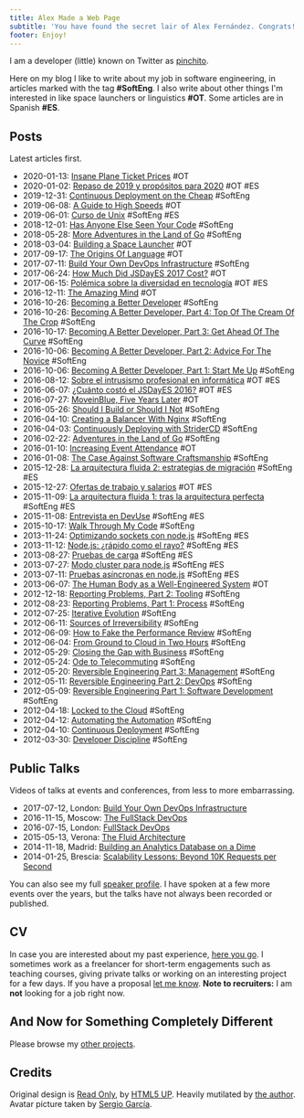```yaml
---
title: Alex Made a Web Page
subtitle: 'You have found the secret lair of Alex Fernández. Congrats!'
footer: Enjoy!
---
```


I am a developer (little) known on Twitter as [pinchito](https://twitter.com/pinchito).

Here on my blog I like to write about my job in software engineering, in articles marked with the tag **#SoftEng**.
I also write about other things I'm interested in like space launchers or linguistics **#OT**.
Some articles are in Spanish **#ES**.

## Posts

Latest articles first.

* 2020-01-13: [Insane Plane Ticket Prices](2020/insane-plane-prices.html) #OT
* 2020-01-02: [Repaso de 2019 y propósitos para 2020](2020/repaso-propositos.html) #OT #ES
* 2019-12-31: [Continuous Deployment on the Cheap](2019/devops-on-the-cheap.html) #SoftEng
* 2019-06-08: [A Guide to High Speeds](2019/high-speeds.html) #OT
* 2019-06-01: [Curso de Unix](2019/curso-unix.html) #SoftEng #ES
* 2018-12-01: [Has Anyone Else Seen Your Code](2018/has-anyone-else-seen-your-code.html) #SoftEng
* 2018-05-28: [More Adventures in the Land of Go](2018/more-golang-adventures.html) #SoftEng
* 2018-03-04: [Building a Space Launcher](2018/building-space-launcher.html) #OT
* 2017-09-17: [The Origins Of Language](2017/origins-language.html) #OT
* 2017-07-11: [Build Your Own DevOps Infrastructure](2017/build-your-own-devops-infrastructure.html) #SoftEng
* 2017-06-24: [How Much Did JSDayES 2017 Cost?](2017/jsdayes-2017-cost.html) #OT
* 2017-06-15: [Polémica sobre la diversidad en tecnología](2017/diversidad-tecnologia.html) #OT #ES
* 2016-12-11: [The Amazing Mind](2016/the-amazing-mind.html) #OT
* 2016-10-26: [Becoming a Better Developer](2016/becoming-a-better-developer.html) #SoftEng
* 2016-10-26: [Becoming A Better Developer, Part 4: Top Of The Cream Of The Crop](2016/top-of-the-cream-of-the-crop.html) #SoftEng
* 2016-10-17: [Becoming A Better Developer, Part 3: Get Ahead Of The Curve](2016/get-ahead-of-the-curve.html) #SoftEng
* 2016-10-06: [Becoming A Better Developer, Part 2: Advice For The Novice](2016/advice-for-the-novice.html) #SoftEng
* 2016-10-06: [Becoming A Better Developer, Part 1: Start Me Up](2016/start-me-up.html) #SoftEng
* 2016-08-12: [Sobre el intrusismo profesional en informática](2016/sobre-intrusismo-profesional.html) #OT #ES
* 2016-06-07: [¿Cuánto costó el JSDayES 2016?](2016/cuanto-costo-jsdayes-2016.html) #OT #ES
* 2016-07-27: [MoveinBlue, Five Years Later](2016/mib-five-years-later.html) #OT
* 2016-05-26: [Should I Build or Should I Not](2016/build-or-not.html) #SoftEng
* 2016-04-10: [Creating a Balancer With Nginx](2016/nginx-balancer.html) #SoftEng
* 2016-04-03: [Continuously Deploying with StriderCD](2016/stridercd.html) #SoftEng
* 2016-02-22: [Adventures in the Land of Go](2016/golang-adventures.html) #SoftEng
* 2016-01-10: [Increasing Event Attendance](2016/event-attendance.html) #OT
* 2016-01-08: [The Case Against Software Craftsmanship](2016/against-craftsmanship.html) #SoftEng
* 2015-12-28: [La arquitectura fluida 2: estrategias de migración](2015/arquitectura-fluida-2-estrategias-migracion.html) #SoftEng #ES
* 2015-12-27: [Ofertas de trabajo y salarios](2015/ofertas-salarios.html) #OT #ES
* 2015-11-09: [La arquitectura fluida 1: tras la arquitectura perfecta](2015/arquitectura-fluida-1-arquitectura-perfecta.html) #SoftEng #ES
* 2015-11-08: [Entrevista en DevUse](2015/entrevista-devuse.html) #SoftEng #ES
* 2015-10-17: [Walk Through My Code](2015/walk-through-my-code.html) #SoftEng
* 2013-11-24: [Optimizando sockets con node.js](2013/optimizando-sockets.html) #SoftEng #ES
* 2013-11-12: [Node.js: ¿rápido como el rayo?](2013/nodejs-rapido-como-el-rayo.html) #SoftEng #ES
* 2013-08-27: [Pruebas de carga](2013/pruebas-de-carga.html) #SoftEng #ES
* 2013-07-27: [Modo cluster para node.js](2013/modo-cluster.html) #SoftEng #ES
* 2013-07-11: [Pruebas asíncronas en node.js](2013/pruebas-asincronas.html) #SoftEng #ES
* 2013-06-07: [The Human Body as a Well-Engineered System](2013/human-body-engineered-system.html) #OT
* 2012-12-18: [Reporting Problems, Part 2: Tooling](2012/reporting-problems-part-2.html) #SoftEng
* 2012-08-23: [Reporting Problems, Part 1: Process](2012/reporting-problems-part-1.html) #SoftEng
* 2012-07-25: [Iterative Evolution](2012/iterative-evolution.html) #SoftEng
* 2012-06-11: [Sources of Irreversibility](2012/sources-of-irreversibility.html) #SoftEng
* 2012-06-09: [How to Fake the Performance Review](2012/performance-review.html) #SoftEng
* 2012-06-04: [From Ground to Cloud in Two Hours](2012/from-ground-to-cloud.html) #SoftEng
* 2012-05-29: [Closing the Gap with Business](2012/closing-the-gap.html) #SoftEng
* 2012-05-24: [Ode to Telecommuting](2012/ode-to-telecommuting.html) #SoftEng
* 2012-05-20: [Reversible Engineering Part 3: Management](2012/reversible-engineering-part-3.html) #SoftEng
* 2012-05-11: [Reversible Engineering Part 2: DevOps](2012/reversible-engineering-part-2.html) #SoftEng
* 2012-05-09: [Reversible Engineering Part 1: Software Development](2012/reversible-engineering-part-1.html) #SoftEng
* 2012-04-18: [Locked to the Cloud](2012/locked-to-the-cloud.html) #SoftEng
* 2012-04-12: [Automating the Automation](2012/automating-the-automation.html) #SoftEng
* 2012-04-10: [Continuous Deployment](2012/continuous-deployment.html) #SoftEng
* 2012-03-30: [Developer Discipline](2012/developer-discipline.html) #SoftEng

## Public Talks

Videos of talks at events and conferences,
from less to more embarrassing.

* 2017-07-12, London: [Build Your Own DevOps Infrastructure](https://skillsmatter.com/skillscasts/10239-build-your-own-devops-infrastructure)
* 2016-11-15, Moscow: [The FullStack DevOps](https://www.youtube.com/watch?v=rofFbzBMchw)
* 2016-07-15, London: [FullStack DevOps](https://skillsmatter.com/skillscasts/8156-fullstack-devops)
* 2015-05-13, Verona: [The Fluid Architecture](https://vimeo.com/136912284)
* 2014-11-18, Madrid: [Building an Analytics Database on a Dime](https://www.youtube.com/watch?v=F3rzQdCDxgg)
* 2014-01-25, Brescia: [Scalability Lessons: Beyond 10K Requests per Second](https://vimeo.com/121892726)

You can also see my full
[speaker profile](permanent/speaker.html).
I have spoken at a few more events over the years,
but the talks have not always been recorded or published.

## CV

In case you are interested about my past experience,
[here you go](/cv.html).
I sometimes work as a freelancer for short-term engagements
such as teaching courses,
giving private talks
or working on an interesting project for a few days.
If you have a proposal
[let me know](mailto:alexfernandeznpm@gmail.com).
**Note to recruiters:**
I am **not** looking for a job right now.

## And Now for Something Completely Different

Please browse my [other projects](https://github.com/alexfernandez/).

## Credits

Original design is [Read Only](http://html5up.net/read-only), by [HTML5 UP](http://html5up.net).
Heavily mutilated by [the author](https://twitter.com/pinchito).
Avatar picture taken by [Sergio García](https://twitter.com/sgmonda).

